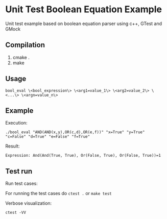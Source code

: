 # Unit Test Boolean Equation Example
Unit test example based on boolean equation parser using c++, GTest and GMock

## Compilation
1. cmake .
2. make


## Usage

`bool_eval \<bool_expression\> \<arg1=value_1\> \<arg2=value_2\> \<...\> \<argn=value_n\>`

## Example

Execution:

`./bool_eval "AND(AND(x,y),OR(c,d),OR(e,f))" "x=True" "y=True" "c=False" "d=True" "e=False" "f=True"`

Result:

`Expression: And(And(True, True), Or(False, True), Or(False, True))=1`

## Test run

Run test cases:

For running the test cases do `ctest .` or `make test`

Verbose visualization:

`ctest -VV`
